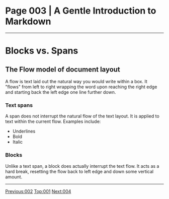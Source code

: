 # Page 003 | A Gentle Introduction to Markdown
***

# Blocks vs. Spans

## The Flow model of document layout

A flow is text laid out the natural way you would write within a box.
It "flows" from left to right wrapping the word upon reaching the right edge
and starting back the left edge one line further down.

### Text spans

A span does not interrupt the natural flow of the text layout.
It is applied to text within the current flow. Examples include:

- Underlines
- Bold
- Italic

### Blocks

Unlike a text span, a block does actually interrupt the text flow. It acts as a
hard break, resetting the flow back to left edge and down some vertical amount.

***

[Previous:002](002-origins.md) [Top:001](001-intro_bio.md) [Next:004](004-hello.md)
